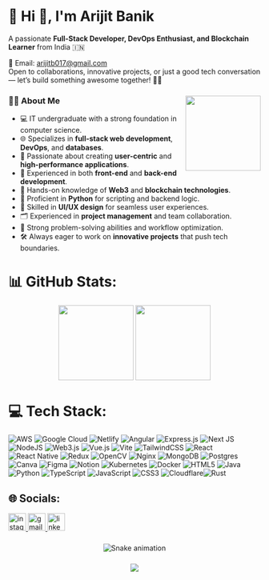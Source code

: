 # 💫 Hi 👋, I'm Arijit Banik
A passionate **Full-Stack Developer, DevOps Enthusiast, and Blockchain Learner** from India 🇮🇳

📩 Email: arijitb017@gmail.com<br>
Open to collaborations, innovative projects, or just a good tech conversation — let’s build something awesome together! 🚀✨

###

<img align="right" height="150" src="https://media4.giphy.com/media/v1.Y2lkPTc5MGI3NjExZzNudXB6ZWhmMTJ3eGdjdXE1NGprd3ZocWt5eDc4ZW13OHZmYXphaSZlcD12MV9pbnRlcm5hbF9naWZfYnlfaWQmY3Q9Zw/bGgsc5mWoryfgKBx1u/giphy.gif"  />

### 👨‍💻 About Me

- 💻 IT undergraduate with a strong foundation in computer science.
- 🌐 Specializes in **full-stack web development**, **DevOps**, and **databases**.
- 🚀 Passionate about creating **user-centric** and **high-performance applications**.
- 🔁 Experienced in both **front-end** and **back-end development**.
- 🔗 Hands-on knowledge of **Web3** and **blockchain technologies**.
- 🐍 Proficient in **Python** for scripting and backend logic.
- 🎨 Skilled in **UI/UX design** for seamless user experiences.
- 🗂️ Experienced in **project management** and team collaboration.
- 🧠 Strong problem-solving abilities and workflow optimization.
- 🛠️ Always eager to work on **innovative projects** that push tech boundaries.


# 📊 GitHub Stats:

<div align="center">
  <img src="https://github-readme-stats.vercel.app/api?username=arijitb17&theme=dark&hide_border=false&include_all_commits=false&count_private=false" height="150" />
  <img src="https://github-readme-stats.vercel.app/api/top-langs/?username=arijitb17&theme=dark&hide_border=false&include_all_commits=false&count_private=false&layout=compact" height="150" />
</div>


###

# 💻 Tech Stack:
![AWS](https://img.shields.io/badge/AWS-%23FF9900.svg?style=for-the-badge&logo=amazon-aws&logoColor=white) ![Google Cloud](https://img.shields.io/badge/GoogleCloud-%234285F4.svg?style=for-the-badge&logo=google-cloud&logoColor=white) ![Netlify](https://img.shields.io/badge/netlify-%23000000.svg?style=for-the-badge&logo=netlify&logoColor=#00C7B7) ![Angular](https://img.shields.io/badge/angular-%23DD0031.svg?style=for-the-badge&logo=angular&logoColor=white) ![Express.js](https://img.shields.io/badge/express.js-%23404d59.svg?style=for-the-badge&logo=express&logoColor=%2361DAFB) ![Next JS](https://img.shields.io/badge/Next-black?style=for-the-badge&logo=next.js&logoColor=white) ![NodeJS](https://img.shields.io/badge/node.js-6DA55F?style=for-the-badge&logo=node.js&logoColor=white) ![Web3.js](https://img.shields.io/badge/web3.js-F16822?style=for-the-badge&logo=web3.js&logoColor=white) ![Vue.js](https://img.shields.io/badge/vue.js-%2335495e.svg?style=for-the-badge&logo=vuedotjs&logoColor=%234FC08D) ![Vite](https://img.shields.io/badge/vite-%23646CFF.svg?style=for-the-badge&logo=vite&logoColor=white) ![TailwindCSS](https://img.shields.io/badge/tailwindcss-%2338B2AC.svg?style=for-the-badge&logo=tailwind-css&logoColor=white) ![React](https://img.shields.io/badge/react-%2320232a.svg?style=for-the-badge&logo=react&logoColor=%2361DAFB) ![React Native](https://img.shields.io/badge/react_native-%2320232a.svg?style=for-the-badge&logo=react&logoColor=%2361DAFB) ![Redux](https://img.shields.io/badge/redux-%23593d88.svg?style=for-the-badge&logo=redux&logoColor=white) ![OpenCV](https://img.shields.io/badge/opencv-%23white.svg?style=for-the-badge&logo=opencv&logoColor=white) ![Nginx](https://img.shields.io/badge/nginx-%23009639.svg?style=for-the-badge&logo=nginx&logoColor=white) ![MongoDB](https://img.shields.io/badge/MongoDB-%234ea94b.svg?style=for-the-badge&logo=mongodb&logoColor=white) ![Postgres](https://img.shields.io/badge/postgres-%23316192.svg?style=for-the-badge&logo=postgresql&logoColor=white) ![Canva](https://img.shields.io/badge/Canva-%2300C4CC.svg?style=for-the-badge&logo=Canva&logoColor=white) ![Figma](https://img.shields.io/badge/figma-%23F24E1E.svg?style=for-the-badge&logo=figma&logoColor=white) ![Notion](https://img.shields.io/badge/Notion-%23000000.svg?style=for-the-badge&logo=notion&logoColor=white) ![Kubernetes](https://img.shields.io/badge/kubernetes-%23326ce5.svg?style=for-the-badge&logo=kubernetes&logoColor=white) ![Docker](https://img.shields.io/badge/docker-%230db7ed.svg?style=for-the-badge&logo=docker&logoColor=white) ![HTML5](https://img.shields.io/badge/html5-%23E34F26.svg?style=for-the-badge&logo=html5&logoColor=white) ![Java](https://img.shields.io/badge/java-%23ED8B00.svg?style=for-the-badge&logo=openjdk&logoColor=white) ![Python](https://img.shields.io/badge/python-3670A0?style=for-the-badge&logo=python&logoColor=ffdd54) ![TypeScript](https://img.shields.io/badge/typescript-%23007ACC.svg?style=for-the-badge&logo=typescript&logoColor=white) ![JavaScript](https://img.shields.io/badge/javascript-%23323330.svg?style=for-the-badge&logo=javascript&logoColor=%23F7DF1E) ![CSS3](https://img.shields.io/badge/css3-%231572B6.svg?style=for-the-badge&logo=css3&logoColor=white) ![Cloudflare](https://img.shields.io/badge/Cloudflare-F38020?style=for-the-badge&logo=Cloudflare&logoColor=white)![Rust](https://img.shields.io/badge/rust-%23000000.svg?style=for-the-badge&logo=rust&logoColor=white)


## 🌐 Socials:

<div align="left">
  <a href="https://www.instagram.com/arijit_banik17/" target="_blank">
    <img src="https://img.shields.io/static/v1?message=Instagram&logo=instagram&label=&color=E4405F&logoColor=white&labelColor=&style=for-the-badge" height="35" alt="instagram logo"  />
  </a>
  <a href="mailto:arijitb017@gmail.com" target="_blank">
    <img src="https://img.shields.io/static/v1?message=Gmail&logo=gmail&label=&color=D14836&logoColor=white&labelColor=&style=for-the-badge" height="35" alt="gmail logo"  />
  </a>
  <a href="https://www.linkedin.com/in/arijit-banik-485610246" target="_blank">
    <img src="https://img.shields.io/static/v1?message=LinkedIn&logo=linkedin&label=&color=0077B5&logoColor=white&labelColor=&style=for-the-badge" height="35" alt="linkedin logo"  />
  </a>
</div>

###
<div align="center">
  <img src="https://profile-readme-generator.com/assets/snake.svg" alt="Snake animation" />
</div>

###

<div align="center">
  <img src="https://profile-counter.glitch.me/arijitb17/count.svg?"  />
</div>

###

